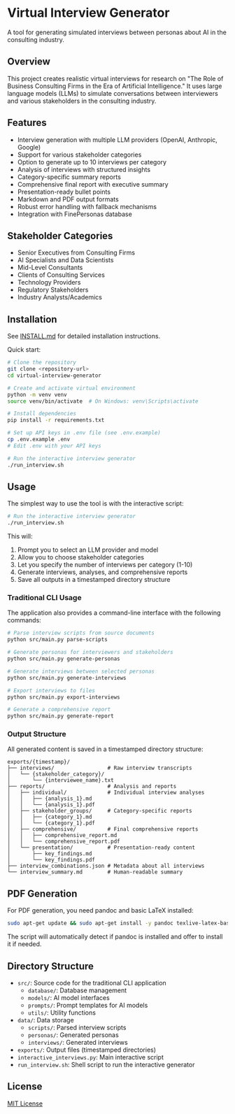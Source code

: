 # Virtual Interview Generator

A tool for generating simulated interviews between personas about AI in the consulting industry.

## Overview

This project creates realistic virtual interviews for research on "The Role of Business Consulting Firms in the Era of Artificial Intelligence." It uses large language models (LLMs) to simulate conversations between interviewers and various stakeholders in the consulting industry.

## Features

- Interview generation with multiple LLM providers (OpenAI, Anthropic, Google)
- Support for various stakeholder categories
- Option to generate up to 10 interviews per category
- Analysis of interviews with structured insights
- Category-specific summary reports
- Comprehensive final report with executive summary
- Presentation-ready bullet points
- Markdown and PDF output formats
- Robust error handling with fallback mechanisms
- Integration with FinePersonas database

## Stakeholder Categories

- Senior Executives from Consulting Firms
- AI Specialists and Data Scientists
- Mid-Level Consultants
- Clients of Consulting Services
- Technology Providers
- Regulatory Stakeholders
- Industry Analysts/Academics

## Installation

See [INSTALL.md](INSTALL.md) for detailed installation instructions.

Quick start:
```bash
# Clone the repository
git clone <repository-url>
cd virtual-interview-generator

# Create and activate virtual environment
python -m venv venv
source venv/bin/activate  # On Windows: venv\Scripts\activate

# Install dependencies
pip install -r requirements.txt

# Set up API keys in .env file (see .env.example)
cp .env.example .env
# Edit .env with your API keys

# Run the interactive interview generator
./run_interview.sh
```

## Usage

The simplest way to use the tool is with the interactive script:

```bash
# Run the interactive interview generator
./run_interview.sh
```

This will:
1. Prompt you to select an LLM provider and model
2. Allow you to choose stakeholder categories
3. Let you specify the number of interviews per category (1-10)
4. Generate interviews, analyses, and comprehensive reports
5. Save all outputs in a timestamped directory structure

### Traditional CLI Usage

The application also provides a command-line interface with the following commands:

```bash
# Parse interview scripts from source documents
python src/main.py parse-scripts

# Generate personas for interviewers and stakeholders
python src/main.py generate-personas

# Generate interviews between selected personas
python src/main.py generate-interviews

# Export interviews to files
python src/main.py export-interviews

# Generate a comprehensive report
python src/main.py generate-report
```

### Output Structure

All generated content is saved in a timestamped directory structure:

```
exports/{timestamp}/
├── interviews/                 # Raw interview transcripts
│   └── {stakeholder_category}/
│       └── {interviewee_name}.txt
├── reports/                    # Analysis and reports
│   ├── individual/             # Individual interview analyses
│   │   ├── {analysis_1}.md
│   │   └── {analysis_1}.pdf
│   ├── stakeholder_groups/     # Category-specific reports
│   │   ├── {category_1}.md
│   │   └── {category_1}.pdf
│   ├── comprehensive/          # Final comprehensive reports
│   │   ├── comprehensive_report.md
│   │   └── comprehensive_report.pdf
│   └── presentation/           # Presentation-ready content
│       ├── key_findings.md
│       └── key_findings.pdf
├── interview_combinations.json # Metadata about all interviews
└── interview_summary.md        # Human-readable summary
```

## PDF Generation

For PDF generation, you need pandoc and basic LaTeX installed:

```bash
sudo apt-get update && sudo apt-get install -y pandoc texlive-latex-base texlive-fonts-recommended
```

The script will automatically detect if pandoc is installed and offer to install it if needed.

## Directory Structure

- `src/`: Source code for the traditional CLI application
  - `database/`: Database management
  - `models/`: AI model interfaces
  - `prompts/`: Prompt templates for AI models
  - `utils/`: Utility functions
- `data/`: Data storage
  - `scripts/`: Parsed interview scripts
  - `personas/`: Generated personas
  - `interviews/`: Generated interviews
- `exports/`: Output files (timestamped directories)
- `interactive_interviews.py`: Main interactive script
- `run_interview.sh`: Shell script to run the interactive generator

## License

[MIT License](LICENSE)